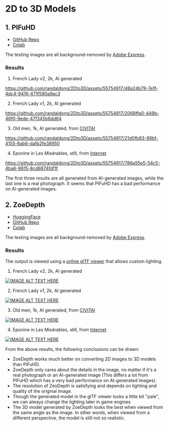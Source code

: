 # 2D to 3D Models
## 1. PIFuHD

- [GitHub Repo](https://github.com/facebookresearch/pifuhd)
- [Colab](https://colab.research.google.com/drive/11z58bl3meSzo6kFqkahMa35G5jmh2Wgt?usp=sharing)

The testing images are all background-removed by [Adobe Express](https://express.adobe.com/tools/remove-background).

### Results

1. French Lady v2, 2k, AI generated

https://github.com/randaldong/2Dto3D/assets/55754917/48a24b79-7e1f-4dc4-9416-471f590a9ac3

2. French Lady v1, 2k, AI generated

https://github.com/randaldong/2Dto3D/assets/55754917/2068ffa0-448b-46f0-9ede-47f345b6dd64

3. Old men, 1k, AI generated, from [CIVITAI](https://civitai.com/images/1318029?modelVersionId=105035&prioritizedUserIds=81744&period=AllTime&sort=Most+Reactions&limit=20)

https://github.com/randaldong/2Dto3D/assets/55754917/21d0fb83-89bf-4155-8ab6-dafb2fe38950

4. Eponine in Les Misérables, still, from [Internet](https://movie.douban.com/photos/photo/1855235220/#title-anchor)

https://github.com/randaldong/2Dto3D/assets/55754917/786a55e5-54c5-4ba6-9815-8cd8874fdf1f

The first three results are all generated from AI-generated images, while the last one is a real photograph. It seems that PIFuHD has a bad performance on AI-generated images.

## 2. ZoeDepth

- [HuggingFace](https://huggingface.co/spaces/shariqfarooq/ZoeDepth)
- [GitHub Repo](https://github.com/isl-org/ZoeDepth)
- [Colab](https://colab.research.google.com/drive/11z58bl3meSzo6kFqkahMa35G5jmh2Wgt?usp=sharing)

The testing images are all background-removed by [Adobe Express](https://express.adobe.com/tools/remove-background).

### Results

The output is viewed using a [online glTF viewer](https://gltf-viewer.donmccurdy.com/) that allows custom lighting.

1. French Lady v2, 2k, AI generated

[![IMAGE ALT TEXT HERE](https://i.imgur.com/9m8Eegy.jpg)](https://youtu.be/J0DKF72572M)

2. French Lady v1, 2k, AI generated

[![IMAGE ALT TEXT HERE](https://i.imgur.com/vXukfXb.jpg)](https://youtu.be/2Q3JrWSQsC8)

3. Old men, 1k, AI generated, from [CIVITAI](https://civitai.com/images/1318029?modelVersionId=105035&prioritizedUserIds=81744&period=AllTime&sort=Most+Reactions&limit=20)

[![IMAGE ALT TEXT HERE](https://i.imgur.com/RYmZOIi.jpg)](https://youtu.be/HdOqY-pHu7s)

4. Eponine in Les Misérables, still, from [Internet](https://movie.douban.com/photos/photo/1855235220/#title-anchor)

[![IMAGE ALT TEXT HERE](https://i.imgur.com/YlWqSIb.jpg)](https://youtu.be/7iX_8lQ2An8)


From the above results, the following conclusions can be drawn:
- ZoeDepth works much better on converting 2D images to 3D models than PIFuHD.
- ZoeDepth only cares about the details in the image, no matter if it's a real photograph or an AI-generated image (This differs a lot from PIFuHD which has a very bad performance on AI-generated images).
- The resolution of ZeoDepth is satisfying and depends on lighting and quality of the original image.
- Though the generated model in the glTF viewer looks a little bit "pale", we can always change the lighting later in game engines
- The 3D model generated by ZoeDepth looks the best when viewed from the same angle as the image. In other words, when viewed from a different perspective, the model is still not so realistic.
